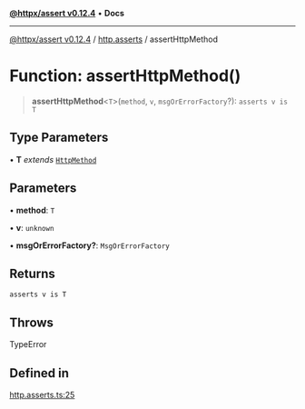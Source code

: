 [**@httpx/assert v0.12.4**](../../README.md) • **Docs**

***

[@httpx/assert v0.12.4](../../README.md) / [http.asserts](../README.md) / assertHttpMethod

# Function: assertHttpMethod()

> **assertHttpMethod**\<`T`\>(`method`, `v`, `msgOrErrorFactory`?): `asserts v is T`

## Type Parameters

• **T** *extends* [`HttpMethod`](../../http.types/type-aliases/HttpMethod.md)

## Parameters

• **method**: `T`

• **v**: `unknown`

• **msgOrErrorFactory?**: `MsgOrErrorFactory`

## Returns

`asserts v is T`

## Throws

TypeError

## Defined in

[http.asserts.ts:25](https://github.com/belgattitude/httpx/blob/acde85be3548fccd6cc1a311d7f8d4419e2b6ce0/packages/assert/src/http.asserts.ts#L25)
